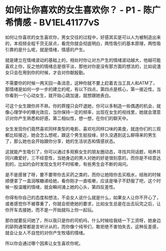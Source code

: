 # 如何让你喜欢的女生喜欢你？ - P1 - 陈广希情感 - BV1EL41177vS

如何让你喜欢的女生喜欢你，男女交往的过程中，好感其实是可以人为被制造出来的，本视频全程干货无尿点，看完你就会彻底明白，两性吸引的基本原理，两性吸引靠的是什么呢，就是情绪，情感的产生。

就是建立在情绪波动的基础上的，相处时你让对方产生的情绪波动越大，他越可能喜欢上你，反之他的情绪总是很平淡，那他对你是没有那方面的想法的，比如说渣女只会在用到你的时候，才会对你献殷勤。

不需要你的时候一两天回一条消息，这种你就不要上赶着去当工具人和ATM了，那情绪是如何一步一步的建立的呢，有以下四点，第四点是核心，第一接近性，当你看到一个心动女生，就开始心跳加速，就想跟她表白。

可这个女生跟你并不熟，你的莽撞只会吓退她，你可以多制造一些偶遇的机会，就像心理学中的曝光效应，当你保持一定的频率，出现在女生的视线里，她就会潜意识对你产生熟悉和好感，第二相似性，想一想，在你们的聊天中。

女生发现你们竟然喜欢同样类型的电影，喜欢吃同样口味的美食，就连你们的三观都比较接近，她会怎么想呢，跟这个男生挺投缘，好久没遇到这么聊得来的男生了，那么她也会开始跟你分享，她的生活状态和情感状态。

这就能产生吸引了，你可以通过多观察女生的朋友圈动态，寻找共同话题，培养共同兴趣爱好，三不经意性，当她身边的男人对她的好是很刻意的，而你是不经意达到的，比如约会时发现女生时不时咳嗽，有些男生会不断的询问。

是不是感冒了呀，要不要带你去买药之类的，而你让她陪你去买瓶水，结账的时候顺便拿了一盒润喉糖递给她，看你刚才一直咳嗽，应该是嗓子不舒服了吧，这个时候一股温暖的情绪，就会瞬间涌上她的心头，第四反差性。

你得有你自己的态度和想法，不会女人说什么就是什么，如果女人让你不开心了，或者感觉你不被尊重了，你就会拒绝她的要求，比如女生总是在出去玩完之后，让你开车去接她，而不是一开始就叫上你一起玩。

那你就要反问她了，所以我只是你的司机吗，什么时候给我结一下工资呀，她身边的舔狗通常都是言听计从的，而你像个纯爷们，敢拒绝不害怕失去，这种反差感，就会让女人不自觉的对你产生牧墙的情绪。

所以你会通过哪个因素让女生喜欢你呢。